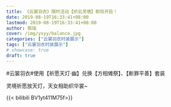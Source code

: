 ```yaml
---
title: 《云裳羽衣》限时活动【织云灵境】即将开启！
date: 2019-08-19T16:33:41+08:00
lastmod: 2019-08-19T16:33:41+08:00
author: 佩瑶
cover: /img/ysyy/balance.jpg
categories: ["云裳羽衣时装展示"]
tags: ["云裳羽衣时装展示"]
# showcase: true
draft: true
---
```

#云裳羽衣#使用【祈愿天灯·幽】兑换【方相傩祭】、【断罪平善】套装

<!--more-->

灵境祈愿放天灯，天女相助织华裳~

{{< bilibili BV1yt411M75f>}}